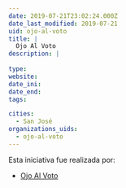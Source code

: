 ```yaml
---
date: 2019-07-21T23:02:24.000Z
date_last_modified: 2019-07-21
uid: ojo-al-voto
title: |
  Ojo Al Voto
description: |
  
type: 
website: 
date_ini: 
date_end: 
tags:

cities: 
  - San José
organizations_uids:
  - ojo-al-voto
---
```


Esta iniciativa fue realizada por:

- [Ojo Al Voto](/organizaciones/ojo-al-voto)
